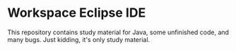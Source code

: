 # Workspace Eclipse IDE
This repository contains study material for Java, some unfinished code, and many bugs. Just kidding, it's only study material.